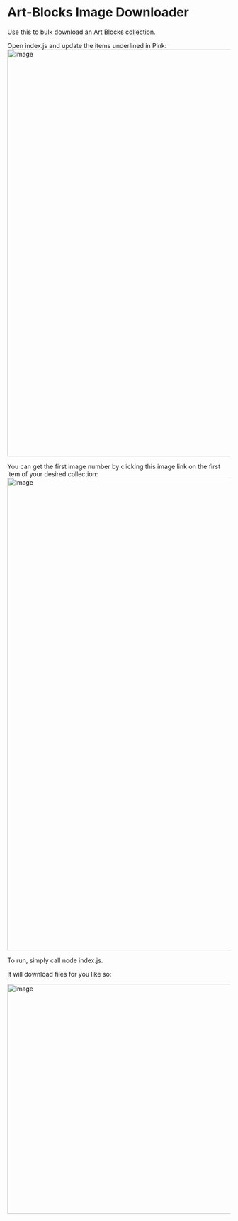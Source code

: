 # Art-Blocks Image Downloader
Use this to bulk download an Art Blocks collection.

Open index.js and update the items underlined in Pink:
<img width="919" alt="image" src="https://github.com/mitchel1doteth/ArtBlocksImageDownloader/assets/5866724/a709cffe-6055-4471-a617-0e75c3bd9636">

You can get the first image number by clicking this image link on the first item of your desired collection:
<img width="1067" alt="image" src="https://github.com/mitchel1doteth/ArtBlocksImageDownloader/assets/5866724/80589178-8879-4891-a323-c1d9ef9988e6">

To run, simply call node index.js.

It will download files for you like so:

<img width="519" alt="image" src="https://github.com/mitchel1doteth/ArtBlocksImageDownloader/assets/5866724/da89f6bb-d430-4c33-89f2-c66ae8b9e9ea">


